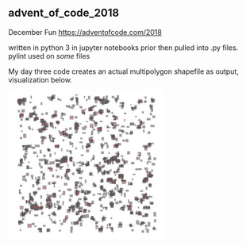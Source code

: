 ## advent_of_code_2018
December Fun
https://adventofcode.com/2018

written in python 3 in jupyter notebooks prior then pulled into .py files.  
pylint used on *some* files

My day three code creates an actual multipolygon shapefile as output,
visualization below.

![Day Three](Fabric_Vis.jpg)
